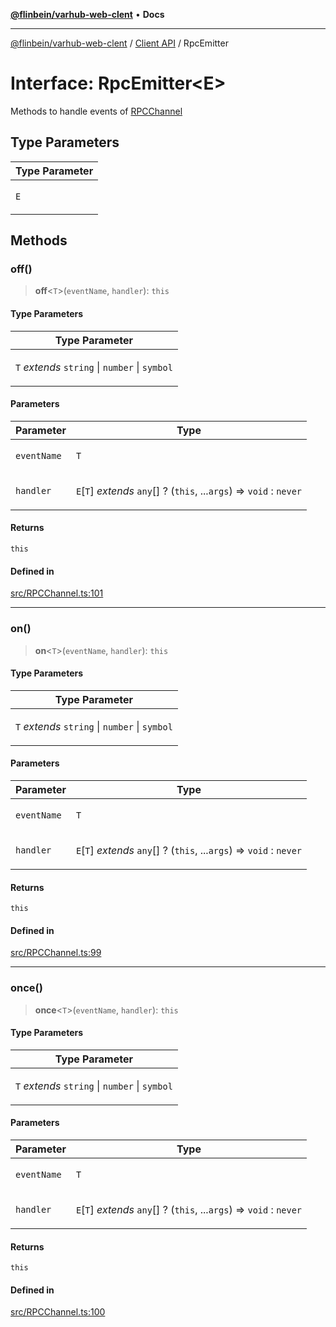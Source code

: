 [**@flinbein/varhub-web-clent**](../../README.md) • **Docs**

***

[@flinbein/varhub-web-clent](../../README.md) / [Client API](../README.md) / RpcEmitter

# Interface: RpcEmitter\<E\>

Methods to handle events of [RPCChannel](../variables/RPCChannel.md)

## Type Parameters

<table>
<thead>
<tr>
<th>Type Parameter</th>
</tr>
</thead>
<tbody>
<tr>
<td>

`E`

</td>
</tr>
</tbody>
</table>

## Methods

### off()

> **off**\<`T`\>(`eventName`, `handler`): `this`

#### Type Parameters

<table>
<thead>
<tr>
<th>Type Parameter</th>
</tr>
</thead>
<tbody>
<tr>
<td>

`T` *extends* `string` \| `number` \| `symbol`

</td>
</tr>
</tbody>
</table>

#### Parameters

<table>
<thead>
<tr>
<th>Parameter</th>
<th>Type</th>
</tr>
</thead>
<tbody>
<tr>
<td>

`eventName`

</td>
<td>

`T`

</td>
</tr>
<tr>
<td>

`handler`

</td>
<td>

`E`\[`T`\] *extends* `any`[] ? (`this`, ...`args`) => `void` : `never`

</td>
</tr>
</tbody>
</table>

#### Returns

`this`

#### Defined in

[src/RPCChannel.ts:101](https://github.com/flinbein/varhub-web-client/blob/9ecf9faa0473dfd9f06f675501d3dfc1416cf094/src/RPCChannel.ts#L101)

***

### on()

> **on**\<`T`\>(`eventName`, `handler`): `this`

#### Type Parameters

<table>
<thead>
<tr>
<th>Type Parameter</th>
</tr>
</thead>
<tbody>
<tr>
<td>

`T` *extends* `string` \| `number` \| `symbol`

</td>
</tr>
</tbody>
</table>

#### Parameters

<table>
<thead>
<tr>
<th>Parameter</th>
<th>Type</th>
</tr>
</thead>
<tbody>
<tr>
<td>

`eventName`

</td>
<td>

`T`

</td>
</tr>
<tr>
<td>

`handler`

</td>
<td>

`E`\[`T`\] *extends* `any`[] ? (`this`, ...`args`) => `void` : `never`

</td>
</tr>
</tbody>
</table>

#### Returns

`this`

#### Defined in

[src/RPCChannel.ts:99](https://github.com/flinbein/varhub-web-client/blob/9ecf9faa0473dfd9f06f675501d3dfc1416cf094/src/RPCChannel.ts#L99)

***

### once()

> **once**\<`T`\>(`eventName`, `handler`): `this`

#### Type Parameters

<table>
<thead>
<tr>
<th>Type Parameter</th>
</tr>
</thead>
<tbody>
<tr>
<td>

`T` *extends* `string` \| `number` \| `symbol`

</td>
</tr>
</tbody>
</table>

#### Parameters

<table>
<thead>
<tr>
<th>Parameter</th>
<th>Type</th>
</tr>
</thead>
<tbody>
<tr>
<td>

`eventName`

</td>
<td>

`T`

</td>
</tr>
<tr>
<td>

`handler`

</td>
<td>

`E`\[`T`\] *extends* `any`[] ? (`this`, ...`args`) => `void` : `never`

</td>
</tr>
</tbody>
</table>

#### Returns

`this`

#### Defined in

[src/RPCChannel.ts:100](https://github.com/flinbein/varhub-web-client/blob/9ecf9faa0473dfd9f06f675501d3dfc1416cf094/src/RPCChannel.ts#L100)
